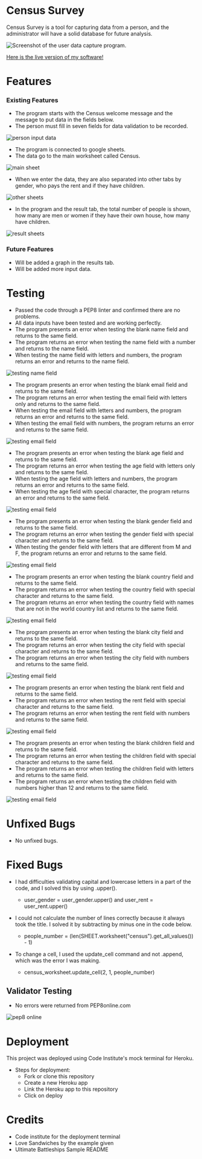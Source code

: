# Census Survey

Census Survey is a tool for capturing data from a person, and the administrator will have a solid database for future analysis.

![Screenshot of the user data capture program.](./Readme_ScreenShots/census.png)

[Here is the live version of my software!](https://third-project-census.herokuapp.com/)

# Features

### Existing Features

   - The program starts with the Census welcome message and the message to put data in the fields below.       
   - The person must fill in seven fields for data validation to be recorded.

![person input data](./Readme_ScreenShots/inputData.png)

   - The program is connected to google sheets.
   - The data go to the main worksheet called Census.

![main sheet](./Readme_ScreenShots/mainSheet.png)

   - When we enter the data, they are also separated into other tabs by gender, who pays the rent and if they have children.

![other sheets](./Readme_ScreenShots/sheets.png)

   - In the program and the result tab, the total number of people is shown, how many are men or women if they have their own house, how many have children.

![result sheets](./Readme_ScreenShots/result.png)

### Future Features

   - Will be added a graph in the results tab.
   - Will be added more input data.

# Testing

   - Passed the code through a PEP8 linter and confirmed there are no problems.
   - All data inputs have been tested and are working perfectly.
   - The program presents an error when testing the blank name field and returns to the same field.
   - The program returns an error when testing the name field with a number and returns to the name field.
   - When testing the name field with letters and numbers, the program returns an error and returns to the name field.

![testing name field](./Readme_ScreenShots/testingName.png)


   - The program presents an error when testing the blank email field and returns to the same field.
   - The program returns an error when testing the email field with letters only and returns to the same field.
   - When testing the email field with letters and numbers, the program returns an error and returns to the same field.
   - When testing the email field with numbers, the program returns an error and returns to the same field.

![testing email field](./Readme_ScreenShots/testingEmail.png)


   - The program presents an error when testing the blank age field and returns to the same field.
   - The program returns an error when testing the age field with letters only and returns to the same field.
   - When testing the age field with letters and numbers, the program returns an error and returns to the same field.
   - When testing the age field with special character, the program returns an error and returns to the same field.   
   
![testing email field](./Readme_ScreenShots/testingAge.png)


   - The program presents an error when testing the blank gender field and returns to the same field.
   - The program returns an error when testing the gender field with special character and returns to the same field.
   - When testing the gender field with letters that are different from M and F, the program returns an error and returns to the same field.

![testing email field](./Readme_ScreenShots/testingGender.png)


   - The program presents an error when testing the blank country field and returns to the same field.
   - The program returns an error when testing the country field with special character and returns to the same field.
   - The program returns an error when testing the country field with names that are not in the world country list and returns to the same field.

![testing email field](./Readme_ScreenShots/testingCountry.png)


   - The program presents an error when testing the blank city field and returns to the same field.
   - The program returns an error when testing the city field with special character and returns to the same field.
   - The program returns an error when testing the city field with numbers and returns to the same field.  

![testing email field](./Readme_ScreenShots/testingCity.png)


   - The program presents an error when testing the blank rent field and returns to the same field.
   - The program returns an error when testing the rent field with special character and returns to the same field.
   - The program returns an error when testing the rent field with numbers and returns to the same field.  

![testing email field](./Readme_ScreenShots/testingRent.png)


   - The program presents an error when testing the blank children field and returns to the same field.
   - The program returns an error when testing the children field with special character and returns to the same field.
   - The program returns an error when testing the children field with letters and returns to the same field.
   - The program returns an error when testing the children field with numbers higher than 12 and returns to the same field.  

![testing email field](./Readme_ScreenShots/testingChildren.png)





  

   



# Unfixed Bugs    

   - No unfixed bugs.

# Fixed Bugs

   - I had difficulties validating capital and lowercase letters in a part of the code, and I solved this by using .upper(). 
       - user_gender = user_gender.upper() and user_rent = user_rent.upper()

   - I could not calculate the number of lines correctly because it always took the title. I solved it by subtracting by minus one in the code below.
       -  people_number = (len(SHEET.worksheet("census").get_all_values()) - 1)

   - To change a cell, I used the update_cell command and not .append, which was the error I was making.
       - census_worksheet.update_cell(2, 1, people_number)

## Validator Testing

   - No errors were returned from PEP8online.com

![pep8 online](./Readme_ScreenShots/pep8.png)

# Deployment

This project was deployed using Code Institute's mock terminal for Heroku.
   - Steps for deployment:
       - Fork or clone this repository
       - Create a new Heroku app
       - Link the Heroku app to this repository
       - Click on deploy

# Credits

   - Code institute for the deployment terminal
   - Love Sandwiches by the example given
   - Ultimate Battleships Sample README

